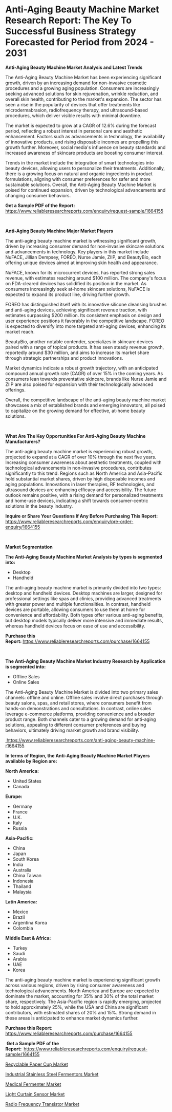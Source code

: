 <p><h1>Anti-Aging Beauty Machine Market Research Report: The Key To Successful Business Strategy Forecasted for Period from 2024 - 2031</h1></p><p><strong>Anti-Aging Beauty Machine Market Analysis and Latest Trends</strong></p>
<p><p>The Anti-Aging Beauty Machine Market has been experiencing significant growth, driven by an increasing demand for non-invasive cosmetic procedures and a growing aging population. Consumers are increasingly seeking advanced solutions for skin rejuvenation, wrinkle reduction, and overall skin health, contributing to the market's expansion. The sector has seen a rise in the popularity of devices that offer treatments like microdermabrasion, radiofrequency therapy, and ultrasound-based procedures, which deliver visible results with minimal downtime.</p><p>The market is expected to grow at a CAGR of 12.6% during the forecast period, reflecting a robust interest in personal care and aesthetic enhancement. Factors such as advancements in technology, the availability of innovative products, and rising disposable incomes are propelling this growth further. Moreover, social media's influence on beauty standards and increased awareness of skincare products are boosting consumer interest.</p><p>Trends in the market include the integration of smart technologies into beauty devices, allowing users to personalize their treatments. Additionally, there is a growing focus on natural and organic ingredients in product formulations, aligning with consumer preferences for safer and more sustainable solutions. Overall, the Anti-Aging Beauty Machine Market is poised for continued expansion, driven by technological advancements and changing consumer behaviors.</p></p>
<p><strong>Get a Sample PDF of the Report:&nbsp;</strong> <a href="https://www.reliableresearchreports.com/enquiry/request-sample/1664155?utm_campaign=34&utm_medium=2&utm_source=Github&utm_content=ia&utm_term=28092024&utm_id=anti-aging-beauty-machine">https://www.reliableresearchreports.com/enquiry/request-sample/1664155</a></p>
<p>&nbsp;</p>
<p><strong>Anti-Aging Beauty Machine Major Market Players</strong></p>
<p><p>The anti-aging beauty machine market is witnessing significant growth, driven by increasing consumer demand for non-invasive skincare solutions and advancements in technology. Key players in this market include NuFACE, Jillian Dempsey, FOREO, Nurse Jamie, ZIIP, and BeautyBio, each offering unique devices aimed at improving skin health and appearance.</p><p>NuFACE, known for its microcurrent devices, has reported strong sales revenue, with estimates reaching around $100 million. The company's focus on FDA-cleared devices has solidified its position in the market. As consumers increasingly seek at-home skincare solutions, NuFACE is expected to expand its product line, driving further growth.</p><p>FOREO has distinguished itself with its innovative silicone cleansing brushes and anti-aging devices, achieving significant revenue traction, with estimates surpassing $200 million. Its consistent emphasis on design and user experience positions it favorably in the competitive landscape. FOREO is expected to diversify into more targeted anti-aging devices, enhancing its market reach.</p><p>BeautyBio, another notable contender, specializes in skincare devices paired with a range of topical products. It has seen steady revenue growth, reportedly around $30 million, and aims to increase its market share through strategic partnerships and product innovations.</p><p>Market dynamics indicate a robust growth trajectory, with an anticipated compound annual growth rate (CAGR) of over 15% in the coming years. As consumers lean towards preventative skincare, brands like Nurse Jamie and ZIIP are also poised for expansion with their technologically advanced offerings.</p><p>Overall, the competitive landscape of the anti-aging beauty machine market showcases a mix of established brands and emerging innovators, all poised to capitalize on the growing demand for effective, at-home beauty solutions.</p></p>
<p>&nbsp;</p>
<p><strong>What Are The Key Opportunities For Anti-Aging Beauty Machine Manufacturers?</strong></p>
<p><p>The anti-aging beauty machine market is experiencing robust growth, projected to expand at a CAGR of over 10% through the next five years. Increasing consumer awareness about aesthetic treatments, coupled with technological advancements in non-invasive procedures, contributes significantly to this trend. Regions such as North America and Asia-Pacific hold substantial market shares, driven by high disposable incomes and aging populations. Innovations in laser therapies, RF technologies, and ultrasound devices are enhancing efficacy and accessibility. The future outlook remains positive, with a rising demand for personalized treatments and home-use devices, indicating a shift towards consumer-centric solutions in the beauty industry.</p></p>
<p><strong>Inquire or Share Your Questions If Any Before Purchasing This Report:</strong> <a href="https://www.reliableresearchreports.com/enquiry/pre-order-enquiry/1664155?utm_campaign=34&utm_medium=2&utm_source=Github&utm_content=ia&utm_term=28092024&utm_id=anti-aging-beauty-machine">https://www.reliableresearchreports.com/enquiry/pre-order-enquiry/1664155</a></p>
<p>&nbsp;</p>
<p><strong>Market Segmentation</strong></p>
<p><strong>The Anti-Aging Beauty Machine Market Analysis by types is segmented into:</strong></p>
<p><ul><li>Desktop</li><li>Handheld</li></ul></p>
<p><p>The anti-aging beauty machine market is primarily divided into two types: desktop and handheld devices. Desktop machines are larger, designed for professional settings like spas and clinics, providing advanced treatments with greater power and multiple functionalities. In contrast, handheld devices are portable, allowing consumers to use them at home for convenience and affordability. Both types offer various anti-aging benefits, but desktop models typically deliver more intensive and immediate results, whereas handheld devices focus on ease of use and accessibility.</p></p>
<p><strong>Purchase this Report:&nbsp;</strong><a href="https://www.reliableresearchreports.com/purchase/1664155?utm_campaign=34&utm_medium=2&utm_source=Github&utm_content=ia&utm_term=28092024&utm_id=anti-aging-beauty-machine">https://www.reliableresearchreports.com/purchase/1664155</a></p>
<p>&nbsp;</p>
<p><strong>The Anti-Aging Beauty Machine Market Industry Research by Application is segmented into:</strong></p>
<p><ul><li>Offline Sales</li><li>Online Sales</li></ul></p>
<p><p>The Anti-Aging Beauty Machine Market is divided into two primary sales channels: offline and online. Offline sales involve direct purchases through beauty salons, spas, and retail stores, where consumers benefit from hands-on demonstrations and consultations. In contrast, online sales leverage e-commerce platforms, providing convenience and a broader product range. Both channels cater to a growing demand for anti-aging solutions, appealing to different consumer preferences and buying behaviors, ultimately driving market growth and brand visibility.</p></p>
<p><a href="https://www.reliableresearchreports.com/anti-aging-beauty-machine-r1664155?utm_campaign=34&utm_medium=2&utm_source=Github&utm_content=ia&utm_term=28092024&utm_id=anti-aging-beauty-machine">&nbsp;https://www.reliableresearchreports.com/anti-aging-beauty-machine-r1664155</a></p>
<p><strong>In terms of Region, the Anti-Aging Beauty Machine Market Players available by Region are:</strong></p>
<p>
    <p> <strong> North America: </strong>
        <ul>
            <li>United States</li>
            <li>Canada</li>
        </ul>
        </p> 
    <p> <strong> Europe: </strong>
        <ul>
            <li>Germany</li>
            <li>France</li>
            <li>U.K.</li>
            <li>Italy</li>
            <li>Russia</li>
        </ul>
        </p> 
    <p> <strong> Asia-Pacific: </strong>
        <ul>
            <li>China</li>
            <li>Japan</li>
            <li>South Korea</li>
            <li>India</li>
            <li>Australia</li>
            <li>China Taiwan</li>
            <li>Indonesia</li>
            <li>Thailand</li>
            <li>Malaysia</li>
        </ul>
        </p> 
    <p> <strong> Latin America: </strong>
        <ul>
            <li>Mexico</li>
            <li>Brazil</li>
            <li>Argentina Korea</li>
            <li>Colombia</li>
        </ul>
        </p> 
    <p> <strong> Middle East & Africa: </strong>
        <ul>
            <li>Turkey</li>
            <li>Saudi</li>
            <li>Arabia</li>
            <li>UAE</li>
            <li>Korea</li>
        </ul>
    </p>
    </p>
<p><p>The anti-aging beauty machine market is experiencing significant growth across various regions, driven by rising consumer awareness and technological advancements. North America and Europe are expected to dominate the market, accounting for 35% and 30% of the total market share, respectively. The Asia-Pacific region is rapidly emerging, projected to hold approximately 25%, while the USA and China are significant contributors, with estimated shares of 20% and 15%. Strong demand in these areas is anticipated to enhance market dynamics further.</p></p>
<p><strong>Purchase this Report: </strong><a href="https://www.reliableresearchreports.com/purchase/1664155?utm_campaign=34&utm_medium=2&utm_source=Github&utm_content=ia&utm_term=28092024&utm_id=anti-aging-beauty-machine">https://www.reliableresearchreports.com/purchase/1664155</a></p>
<p>&nbsp;<strong>Get a Sample PDF of the Report:&nbsp;&nbsp;</strong><a href="https://www.reliableresearchreports.com/enquiry/request-sample/1664155?utm_campaign=34&utm_medium=2&utm_source=Github&utm_content=ia&utm_term=28092024&utm_id=anti-aging-beauty-machine">https://www.reliableresearchreports.com/enquiry/request-sample/1664155</a></p>
<p><strong></strong></p>
<p><p><a href="https://www.linkedin.com/pulse/recyclable-paper-cup-market-size-segmentation-trends-growth-pyjxf?utm_campaign=34&utm_medium=2&utm_source=Github&utm_content=ia&utm_term=28092024&utm_id=anti-aging-beauty-machine">Recyclable Paper Cup Market</a></p><p><a href="https://github.com/kaufmannDavid16/Market-Research-Report-List-1/blob/main/industrial-stainless-steel-fermentors-market.md?utm_campaign=34&utm_medium=2&utm_source=Github&utm_content=ia&utm_term=28092024&utm_id=anti-aging-beauty-machine">Industrial Stainless Steel Fermentors Market</a></p><p><a href="https://github.com/Alanbrewer218/Market-Research-Report-List-1/blob/main/medical-fermenter-market.md?utm_campaign=34&utm_medium=2&utm_source=Github&utm_content=ia&utm_term=28092024&utm_id=anti-aging-beauty-machine">Medical Fermenter Market</a></p><p><a href="https://issuu.com/reportprime-2/docs/light-curtain-sensor-market-size-20_aee2fbafcf8aca?utm_campaign=34&utm_medium=2&utm_source=Github&utm_content=ia&utm_term=28092024&utm_id=anti-aging-beauty-machine">Light Curtain Sensor Market</a></p><p><a href="https://issuu.com/reportprime-2/docs/radio-frequency-transistor-market-s_ccb5d85d228a23?utm_campaign=34&utm_medium=2&utm_source=Github&utm_content=ia&utm_term=28092024&utm_id=anti-aging-beauty-machine">Radio Frequency Transistor Market</a></p></p>